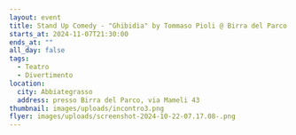 ```yaml
---
layout: event
title: Stand Up Comedy - "Ghibidìa" by Tommaso Pioli @ Birra del Parco
starts_at: 2024-11-07T21:30:00
ends_at: ""
all_day: false
tags:
  - Teatro
  - Divertimento
location:
  city: Abbiategrasso
  address: presso Birra del Parco, via Mameli 43
thumbnail: images/uploads/incontro3.png
flyer: images/uploads/screenshot-2024-10-22-07.17.08-.png
---
```

